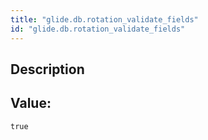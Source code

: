 ```yaml
---
title: "glide.db.rotation_validate_fields"
id: "glide.db.rotation_validate_fields"
---
```

## Description



## Value: 
```
true
```